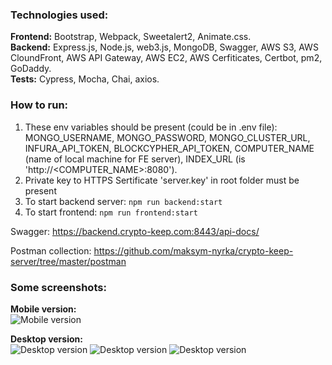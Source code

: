 ### Technologies used:
**Frontend:** Bootstrap, Webpack, Sweetalert2, Animate.css.  
**Backend:** Express.js, Node.js, web3.js, MongoDB, Swagger, AWS S3, AWS CloundFront, AWS API Gateway, AWS EC2, AWS Cerfiticates, Certbot, pm2, GoDaddy.   
**Tests:** Cypress, Mocha, Chai, axios.  

### How to run:
1. These env variables should be present (could be in .env file): MONGO_USERNAME, MONGO_PASSWORD, MONGO_CLUSTER_URL, INFURA_API_TOKEN, BLOCKCYPHER_API_TOKEN, COMPUTER_NAME (name of local machine for FE server), INDEX_URL (is 'http://<COMPUTER_NAME>:8080').
2. Private key to HTTPS Sertificate 'server.key' in root folder must be present
3. To start backend server: `npm run backend:start`  
4. To start frontend: `npm run frontend:start`

Swagger:
https://backend.crypto-keep.com:8443/api-docs/

Postman collection:
https://github.com/maksym-nyrka/crypto-keep-server/tree/master/postman

### Some screenshots:
**Mobile version:**  
![Mobile version](https://crypto-keep-github-assets.s3.eu-central-1.amazonaws.com/Screenshot+2023-05-02+at+15.53.30.png)  

**Desktop version:**  
![Desktop version](https://crypto-keep-github-assets.s3.eu-central-1.amazonaws.com/desktop1.png)
![Desktop version](https://crypto-keep-github-assets.s3.eu-central-1.amazonaws.com/desktop_bitcoin.png)
![Desktop version](https://crypto-keep-github-assets.s3.eu-central-1.amazonaws.com/Screenshot+2023-05-09+at+12.18.32.png)
